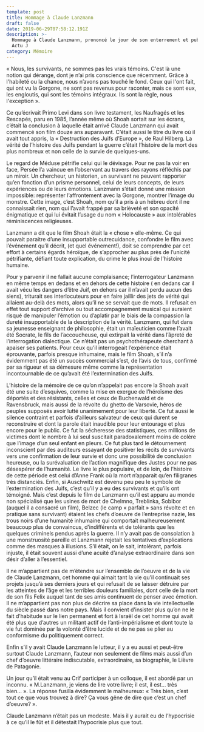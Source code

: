 ```yaml
---
template: post
title: Hommage à Claude Lanzmann
draft: false
date: 2019-06-29T07:58:12.191Z
description: >-
  Hommage à Claude Lanzmann, prononcé le jour de son enterrement et publié dans
  Actu J
category: Mémoire
---
```

« Nous, les survivants, ne sommes pas les vrais témoins. C'est là une notion qui dérange, dont je n’ai pris conscience que récemment. Grâce à  l'habileté ou la chance, nous n’avons pas touché le fond. Ceux qui l'ont fait, qui ont vu la Gorgone, ne sont pas revenus pour raconter, mais ce sont eux, les engloutis, qui sont les témoins intégraux. Ils sont la règle, nous l'exception ».

Ce qu’écrivait Primo Levi dans son livre testament, les Naufragés et les Rescapés, paru en 1985, l’année même où Shoah sortait sur les écrans, c’était la conclusion à laquelle était arrivé Claude Lanzmann qui avait commencé son film douze ans auparavant. C’était aussi le titre du livre où il avait tout appris, la « Destruction des Juifs d’Europe », de Raul Hilberg. La vérité de l’histoire des Juifs pendant la guerre c’était l’histoire de la mort des plus nombreux et  non celle de la survie de quelques-uns. 

Le regard de Méduse pétrifie celui qui le dévisage. Pour ne pas la voir en face, Persée l’a vaincue en l’observant au travers des rayons réfléchis par un miroir. Un chercheur, un historien, un survivant ne peuvent  rapporter qu’en fonction d’un prisme personnel, celui de leurs concepts, de leurs expériences ou de leurs émotions. Lanzmann s’était donné une mission impossible: représenter l’affrontement avec la Gorgone, montrer l’image du monstre. Cette image, c’est Shoah, nom  qu’il a pris à un hébreu dont il ne connaissait rien, nom qui l’avait frappé par sa brièveté et son opacité énigmatique et qui lui évitait l’usage du nom « Holocauste » aux intolérables réminiscences religieuses. 

Lanzmann a dit que le film Shoah était la « chose » elle-même. Ce qui pouvait paraitre d’une insupportable outrecuidance, confondre le film avec l’événement qu’il décrit, (et quel événement!), doit se comprendre par cet effort à certains égards héroïque, de s’approcher au plus près de l’unicité pétrifiante, défiant toute explication, du crime le plus inouï de l’histoire humaine.

Pour y parvenir il ne fallait aucune complaisance; l’interrogateur Lanzmann en même temps en dedans et en dehors de cette histoire ( en dedans car il avait vécu les dangers d’être Juif, en dehors car il n’avait perdu aucun des siens), triturait ses interlocuteurs pour en faire jaillir des jets de vérité qui allaient au-delà des mots, alors qu’il ne se servait  que de mots. Il refusait en effet tout support d’archive ou tout accompagnement musical qui auraient risqué de manipuler l’émotion ou d’aplatir par le biais de la compassion la dureté insupportable de la description de la vérité. Lanzmann, qui fut dans sa jeunesse enseignant de philosophie, était un maïeuticien comme l’avait été Socrate, le fils de l’accoucheuse, qui extirpait la vérité dans l’âpreté de l’interrogation dialectique. Ce n’était pas un psychothérapeute cherchant à apaiser ses patients. Pour ceux qu’il interrogeait l’expérience était éprouvante, parfois presque inhumaine, mais le film Shoah, s’il n’a évidemment pas été un succès commercial s’est, de l’avis de tous, confirmé par sa rigueur et sa démesure même comme la représentation incontournable de ce qu’avait été l’extermination des Juifs. 

L’histoire de la mémoire de ce qu’on n’appelait pas encore la Shoah avait été une suite d’esquives, comme la mise en exergue de l’héroïsme des déportés et des résistants, celles et ceux de Buchenwald et de Ravensbruck,  mais aussi de la révolte du ghetto de Varsovie, héros de peuples supposés avoir lutté unanimement pour leur liberté. Ce fut aussi le silence contraint et parfois d’ailleurs salvateur de ceux qui durent se reconstruire et dont la parole était inaudible pour leur entourage et plus encore pour le public. Ce fut la sécheresse des statistiques, ces millions de victimes dont le nombre à lui seul suscitait paradoxalement  moins de colère que l’image d’un seul enfant en pleurs. Ce fut plus tard le détournement inconscient par des auditeurs essayant de positiver les récits de survivants vers une confirmation de leur survie et donc une possibilité de conclusion heureuse, ou la surévaluation de l’action magnifique des Justes pour ne pas désespérer de l’humanité. Le livre le plus populaire, et de loin, de l’histoire de cette période est celui d’Anne Frank où la mort n’apparait qu’en filigranes très distanciés.  Enfin, si Auschwitz est devenu peu  peu le symbole de l’extermination des Juifs, c’est qu’il y a eu des survivants et qu’ils ont témoigné. Mais c’est depuis le film de Lanzmann qu’il est apparu au monde non spécialisé que les usines de mort  de Chelmno, Treblinka, Sobibor (auquel il a consacré un film), Belzec (le camp « parfait » sans révolte et en pratique sans survivant) étaient les chefs d’oeuvre de l’entreprise nazie, les trous noirs d’une humanité inhumaine qui comportait malheureusement beaucoup plus de convaincus, d’indifférents et de tolérants que les quelques criminels pendus après la guerre. Il n’y avait pas de consolation à une monstruosité pareille et Lanzmann rejetait les tentatives d’explications comme des masques à illusions. S’il était, on le sait,  intolérant, parfois injuste, il était  souvent  aussi d’une acuité d’analyse extraordinaire dans son désir d’aller à l’essentiel.

Il ne m’appartient pas de m’étendre sur l’ensemble de l’oeuvre et de la vie de Claude Lanzmann, cet homme qui aimait tant la vie qu’il continuait ses projets  jusqu’à ses derniers jours  et qui refusait de se laisser détruire par les atteintes de l’âge et les terribles douleurs familiales, dont celle de la mort de son fils Felix auquel tant de ses amis continuent  de penser avec émotion. Il ne m’appartient pas non plus de décrire sa place dans la vie intellectuelle du siècle passé dans notre pays. Mais il convient d’insister plus qu’on ne le fait d’habitude sur le lien permanent et fort à Israël de cet homme qui avait été plus que d’autres un militant actif de l’anti-impérialisme et dont toute la vie fut dominée par la volonté d’être lucide et de ne pas se plier au conformisme du politiquement correct.

Enfin s’il y avait Claude  Lanzmann le lutteur, il y a eu aussi et peut-être surtout Claude Lanzmann, l’auteur non seulement de films mais aussi d’un chef d’oeuvre littéraire indiscutable, extraordinaire, sa biographie, le Lièvre de Patagonie. 

Un jour qu’il était venu au Crif participer à un colloque, il est abordé par un inconnu. « M.Lanzmann, je viens de lire votre livre; il est, il est… très bien… ». La réponse fusilla évidemment le malheureux: « Très bien, c’est tout ce que vous trouvez à dire? Ça vous gêne de dire que c’est un chef d’oeuvre? ». 

Claude Lanzmann n’était pas un modeste. Mais il y aurait eu de l’hypocrisie à ce qu’il le fût et il détestait l’hypocrisie plus que tout.
